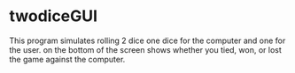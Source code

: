 # twodiceGUI
This program simulates rolling 2 dice one dice for the computer and one for the user. on the bottom of the screen shows whether you tied, won, or lost the game against the computer. 

